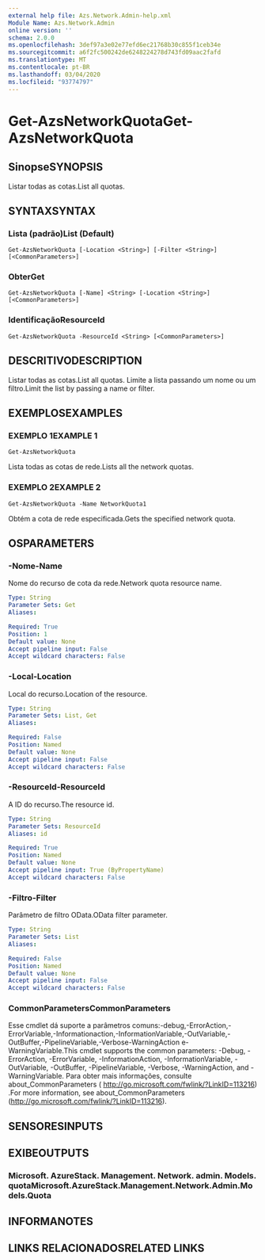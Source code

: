 ```yaml
---
external help file: Azs.Network.Admin-help.xml
Module Name: Azs.Network.Admin
online version: ''
schema: 2.0.0
ms.openlocfilehash: 3def97a3e02e77efd6ec21768b30c855f1ceb34e
ms.sourcegitcommit: a6f2fc500242de6248224278d743fd09aac2fafd
ms.translationtype: MT
ms.contentlocale: pt-BR
ms.lasthandoff: 03/04/2020
ms.locfileid: "93774797"
---
```

# <span data-ttu-id="15ca5-101">Get-AzsNetworkQuota</span><span class="sxs-lookup"><span data-stu-id="15ca5-101">Get-AzsNetworkQuota</span></span>

## <span data-ttu-id="15ca5-102">Sinopse</span><span class="sxs-lookup"><span data-stu-id="15ca5-102">SYNOPSIS</span></span>
<span data-ttu-id="15ca5-103">Listar todas as cotas.</span><span class="sxs-lookup"><span data-stu-id="15ca5-103">List all quotas.</span></span>

## <span data-ttu-id="15ca5-104">SYNTAX</span><span class="sxs-lookup"><span data-stu-id="15ca5-104">SYNTAX</span></span>

### <span data-ttu-id="15ca5-105">Lista (padrão)</span><span class="sxs-lookup"><span data-stu-id="15ca5-105">List (Default)</span></span>
```
Get-AzsNetworkQuota [-Location <String>] [-Filter <String>] [<CommonParameters>]
```

### <span data-ttu-id="15ca5-106">Obter</span><span class="sxs-lookup"><span data-stu-id="15ca5-106">Get</span></span>
```
Get-AzsNetworkQuota [-Name] <String> [-Location <String>] [<CommonParameters>]
```

### <span data-ttu-id="15ca5-107">Identificação</span><span class="sxs-lookup"><span data-stu-id="15ca5-107">ResourceId</span></span>
```
Get-AzsNetworkQuota -ResourceId <String> [<CommonParameters>]
```

## <span data-ttu-id="15ca5-108">DESCRITIVO</span><span class="sxs-lookup"><span data-stu-id="15ca5-108">DESCRIPTION</span></span>
<span data-ttu-id="15ca5-109">Listar todas as cotas.</span><span class="sxs-lookup"><span data-stu-id="15ca5-109">List all quotas.</span></span>
<span data-ttu-id="15ca5-110">Limite a lista passando um nome ou um filtro.</span><span class="sxs-lookup"><span data-stu-id="15ca5-110">Limit the list by passing a name or filter.</span></span>

## <span data-ttu-id="15ca5-111">EXEMPLOS</span><span class="sxs-lookup"><span data-stu-id="15ca5-111">EXAMPLES</span></span>

### <span data-ttu-id="15ca5-112">EXEMPLO 1</span><span class="sxs-lookup"><span data-stu-id="15ca5-112">EXAMPLE 1</span></span>
```
Get-AzsNetworkQuota
```

<span data-ttu-id="15ca5-113">Lista todas as cotas de rede.</span><span class="sxs-lookup"><span data-stu-id="15ca5-113">Lists all the  network quotas.</span></span>

### <span data-ttu-id="15ca5-114">EXEMPLO 2</span><span class="sxs-lookup"><span data-stu-id="15ca5-114">EXAMPLE 2</span></span>
```
Get-AzsNetworkQuota -Name NetworkQuota1
```

<span data-ttu-id="15ca5-115">Obtém a cota de rede especificada.</span><span class="sxs-lookup"><span data-stu-id="15ca5-115">Gets the specified network quota.</span></span>

## <span data-ttu-id="15ca5-116">OS</span><span class="sxs-lookup"><span data-stu-id="15ca5-116">PARAMETERS</span></span>

### <span data-ttu-id="15ca5-117">-Nome</span><span class="sxs-lookup"><span data-stu-id="15ca5-117">-Name</span></span>
<span data-ttu-id="15ca5-118">Nome do recurso de cota da rede.</span><span class="sxs-lookup"><span data-stu-id="15ca5-118">Network quota resource name.</span></span>

```yaml
Type: String
Parameter Sets: Get
Aliases:

Required: True
Position: 1
Default value: None
Accept pipeline input: False
Accept wildcard characters: False
```

### <span data-ttu-id="15ca5-119">-Local</span><span class="sxs-lookup"><span data-stu-id="15ca5-119">-Location</span></span>
<span data-ttu-id="15ca5-120">Local do recurso.</span><span class="sxs-lookup"><span data-stu-id="15ca5-120">Location of the resource.</span></span>

```yaml
Type: String
Parameter Sets: List, Get
Aliases:

Required: False
Position: Named
Default value: None
Accept pipeline input: False
Accept wildcard characters: False
```

### <span data-ttu-id="15ca5-121">-ResourceId</span><span class="sxs-lookup"><span data-stu-id="15ca5-121">-ResourceId</span></span>
<span data-ttu-id="15ca5-122">A ID do recurso.</span><span class="sxs-lookup"><span data-stu-id="15ca5-122">The resource id.</span></span>

```yaml
Type: String
Parameter Sets: ResourceId
Aliases: id

Required: True
Position: Named
Default value: None
Accept pipeline input: True (ByPropertyName)
Accept wildcard characters: False
```

### <span data-ttu-id="15ca5-123">-Filtro</span><span class="sxs-lookup"><span data-stu-id="15ca5-123">-Filter</span></span>
<span data-ttu-id="15ca5-124">Parâmetro de filtro OData.</span><span class="sxs-lookup"><span data-stu-id="15ca5-124">OData filter parameter.</span></span>

```yaml
Type: String
Parameter Sets: List
Aliases:

Required: False
Position: Named
Default value: None
Accept pipeline input: False
Accept wildcard characters: False
```

### <span data-ttu-id="15ca5-125">CommonParameters</span><span class="sxs-lookup"><span data-stu-id="15ca5-125">CommonParameters</span></span>
<span data-ttu-id="15ca5-126">Esse cmdlet dá suporte a parâmetros comuns:-debug,-ErrorAction,-ErrorVariable,-Informationaction,-InformationVariable,-OutVariable,-OutBuffer,-PipelineVariable,-Verbose-WarningAction e-WarningVariable.</span><span class="sxs-lookup"><span data-stu-id="15ca5-126">This cmdlet supports the common parameters: -Debug, -ErrorAction, -ErrorVariable, -InformationAction, -InformationVariable, -OutVariable, -OutBuffer, -PipelineVariable, -Verbose, -WarningAction, and -WarningVariable.</span></span> <span data-ttu-id="15ca5-127">Para obter mais informações, consulte about_CommonParameters ( http://go.microsoft.com/fwlink/?LinkID=113216) .</span><span class="sxs-lookup"><span data-stu-id="15ca5-127">For more information, see about_CommonParameters (http://go.microsoft.com/fwlink/?LinkID=113216).</span></span>

## <span data-ttu-id="15ca5-128">SENSORES</span><span class="sxs-lookup"><span data-stu-id="15ca5-128">INPUTS</span></span>

## <span data-ttu-id="15ca5-129">EXIBE</span><span class="sxs-lookup"><span data-stu-id="15ca5-129">OUTPUTS</span></span>

### <span data-ttu-id="15ca5-130">Microsoft. AzureStack. Management. Network. admin. Models. quota</span><span class="sxs-lookup"><span data-stu-id="15ca5-130">Microsoft.AzureStack.Management.Network.Admin.Models.Quota</span></span>

## <span data-ttu-id="15ca5-131">INFORMA</span><span class="sxs-lookup"><span data-stu-id="15ca5-131">NOTES</span></span>

## <span data-ttu-id="15ca5-132">LINKS RELACIONADOS</span><span class="sxs-lookup"><span data-stu-id="15ca5-132">RELATED LINKS</span></span>
